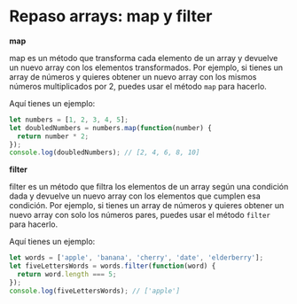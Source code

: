 # Repaso arrays: map y filter

**map**

map es un método que transforma cada elemento de un array y devuelve un nuevo array con los elementos transformados. Por ejemplo, si tienes un array de números y quieres obtener un nuevo array con los mismos números multiplicados por 2, puedes usar el método `map`
 para hacerlo.

Aquí tienes un ejemplo:

```jsx
let numbers = [1, 2, 3, 4, 5];
let doubledNumbers = numbers.map(function(number) {
  return number * 2;
});
console.log(doubledNumbers); // [2, 4, 6, 8, 10]
```

**filter**

filter es un método que filtra los elementos de un array según una condición dada y devuelve un nuevo array con los elementos que cumplen esa condición. Por ejemplo, si tienes un array de números y quieres obtener un nuevo array con solo los números pares, puedes usar el método `filter` para hacerlo. 

Aquí tienes un ejemplo:

```jsx
let words = ['apple', 'banana', 'cherry', 'date', 'elderberry'];
let fiveLettersWords = words.filter(function(word) {
  return word.length === 5;
});
console.log(fiveLettersWords); // ['apple']
```
